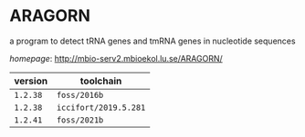# ARAGORN

a program to detect tRNA genes and tmRNA genes in nucleotide sequences

*homepage*: <http://mbio-serv2.mbioekol.lu.se/ARAGORN/>

version | toolchain
--------|----------
``1.2.38`` | ``foss/2016b``
``1.2.38`` | ``iccifort/2019.5.281``
``1.2.41`` | ``foss/2021b``
